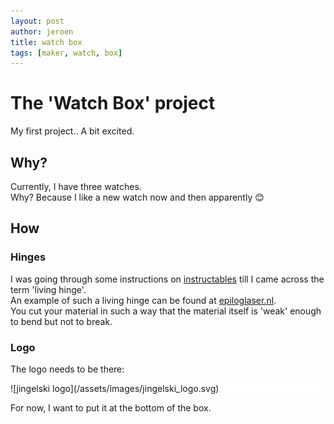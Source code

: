 ```yaml
---
layout: post
author: jeroen
title: watch box
tags: [maker, watch, box]
---
```


# The 'Watch Box' project
My first project..
A bit excited.

## Why?
Currently, I have three watches.  
Why? Because I like a new watch now and then apparently :blush:

## How
### Hinges
I was going through some instructions on [instructables](https://www.instructables.com/) till I came across the term 'living hinge'.  
An example of such a living hinge can be found at [epiloglaser.nl](https://www.epiloglaser.nl/middelen/sample-club/living-hinge-lasersnijden.htm).  
You cut your material in such a way that the material itself is 'weak' enough to bend but not to break.

### Logo
The logo needs to be there:
<div style="background-color: white;">
![jingelski logo](/assets/images/jingelski_logo.svg)
</div>

For now, I want to put it at the bottom of the box.
